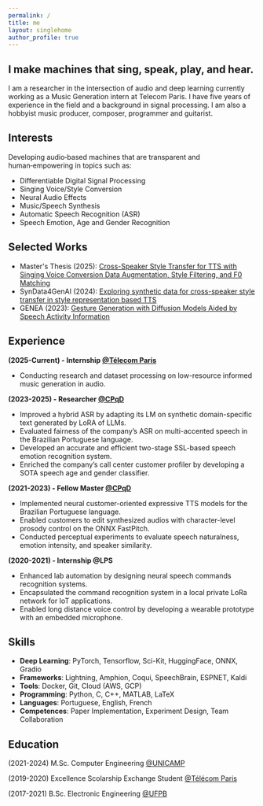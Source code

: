 ```yaml
---
permalink: /
title: me
layout: singlehome
author_profile: true
---
```

## I make machines that sing, speak, play, and hear.
I am a researcher in the intersection of audio and deep learning currently working as a Music Generation intern at Telecom Paris. I have five years of experience in the field and a background in signal processing. I am also a hobbyist music producer, composer, programmer and guitarist.

## Interests
Developing audio‑based machines that are transparent and human‑empowering in topics such as: 
* Differentiable Digital Signal Processing
* Singing Voice/Style Conversion
* Neural Audio Effects
* Music/Speech Synthesis
* Automatic Speech Recognition (ASR)
* Speech Emotion, Age and Gender Recognition

## Selected Works
  * Master's Thesis (2025): [Cross-Speaker Style Transfer for TTS with Singing Voice Conversion Data Augmentation, Style Filtering, and F0 Matching](https://repositorio.unicamp.br/Busca/Download?codigoArquivo=575266&tipoMidia=0)
  * SynData4GenAI (2024): [Exploring synthetic data for cross-speaker style transfer in style representation based TTS](https://www.isca-archive.org/syndata4genai_2024/ueda24_syndata4genai.pdf)
  * GENEA (2023): [Gesture Generation with Diffusion Models Aided by Speech Activity Information](https://dl.acm.org/doi/pdf/10.1145/3610661.3616554)

## Experience
**(2025-Current) - Internship [@Télecom Paris](https://www.linkedin.com/company/cpqd/)**
  * Conducting research and dataset processing on low-resource informed music generation in audio.

**(2023-2025) - Researcher [@CPqD](https://www.linkedin.com/company/cpqd/)**
  * Improved a hybrid ASR by adapting its LM on synthetic domain-specific text generated by LoRA of LLMs.
  * Evaluated fairness of the company’s ASR on multi-accented speech in the Brazilian Portuguese language.
  * Developed an accurate and efficient two-stage SSL-based speech emotion recognition system.
  * Enriched the company’s call center customer profiler by developing a SOTA speech age and gender classifier.
    
**(2021-2023) - Fellow Master [@CPqD](https://www.linkedin.com/company/cpqd/)**
  * Implemented neural customer-oriented expressive TTS models for the Brazilian Portuguese language.
  * Enabled customers to edit synthesized audios with character-level prosody control on the ONNX FastPitch.
  * Conducted perceptual experiments to evaluate speech naturalness, emotion intensity, and speaker similarity.
    
**(2020-2021) - Internship @LPS**
  * Enhanced lab automation by designing neural speech commands recognition systems.
  * Encapsulated the command recognition system in a local private LoRa network for IoT applications.
  * Enabled long distance voice control by developing a wearable prototype with an embedded microphone.

## Skills
  * **Deep Learning**: PyTorch, Tensorflow, Sci-Kit, HuggingFace, ONNX, Gradio
  * **Frameworks**: Lightning, Amphion, Coqui, SpeechBrain, ESPNET, Kaldi
  * **Tools**: Docker, Git, Cloud (AWS, GCP)
  * **Programming**: Python, C, C++, MATLAB, LaTeX
  * **Languages**: Portuguese, English, French
  * **Competences**: Paper Implementation, Experiment Design, Team Collaboration
    
## Education
(2021-2024) M.Sc. Computer Engineering [@UNICAMP](https://www.unicamp.br/unicamp/)

(2019-2020) Excellence Scolarship Exchange Student [@Télécom Paris](https://www.telecom-paris.fr/)

(2017-2021) B.Sc. Electronic Engineering [@UFPB](https://www.ufpb.br/)

